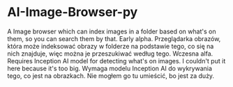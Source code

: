# AI-Image-Browser-py
A Image browser which can index images in a folder based on what's on them, so you can search them by that. Early alpha. Przeglądarka obrazów, która może indeksować obrazy w folderze na podstawie tego, co się na nich znajduje, więc można je przeszukiwać według tego. Wczesna alfa. 
Requires Inception AI model for detecting what's on images. I couldn't put it here because it's too big.
Wymaga modelu Inception AI do wykrywania tego, co jest na obrazkach. Nie mogłem go tu umieścić, bo jest za duży.
